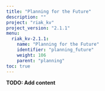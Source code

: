 ```yaml
---
title: "Planning for the Future"
description: ""
project: "riak_kv"
project_version: "2.1.1"
menu:
  riak_kv-2.1.1:
    name: "Planning for the Future"
    identifier: "planning_future"
    weight: 106
    parent: "planning"
toc: true
---
```


**TODO: Add content**
